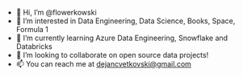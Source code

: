 - 👋 Hi, I’m @flowerkowski
- 👀 I’m interested in Data Engineering, Data Science, Books, Space, Formula 1
- 🌱 I’m currently learning Azure Data Engineering, Snowflake and Databricks
- 💞️ I’m looking to collaborate on open source data projects!
- 📫 You can reach me at dejancvetkovski@gmail.com

<!---
flowerkowski/flowerkowski is a ✨ special ✨ repository because its `README.md` (this file) appears on your GitHub profile.
You can click the Preview link to take a look at your changes.
--->
